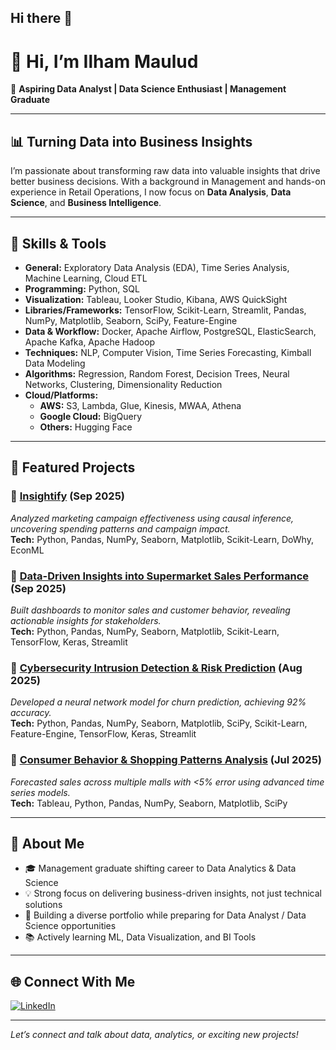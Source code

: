## Hi there 👋

# 👋 Hi, I’m Ilham Maulud

🎯 **Aspiring Data Analyst | Data Science Enthusiast | Management Graduate**

---

## 📊 Turning Data into Business Insights

I’m passionate about transforming raw data into valuable insights that drive better business decisions. With a background in Management and hands-on experience in Retail Operations, I now focus on **Data Analysis**, **Data Science**, and **Business Intelligence**.

---

## 🔧 Skills & Tools

- **General:** Exploratory Data Analysis (EDA), Time Series Analysis, Machine Learning, Cloud ETL
- **Programming:** Python, SQL
- **Visualization:** Tableau, Looker Studio, Kibana, AWS QuickSight
- **Libraries/Frameworks:** TensorFlow, Scikit-Learn, Streamlit, Pandas, NumPy, Matplotlib, Seaborn, SciPy, Feature-Engine
- **Data & Workflow:** Docker, Apache Airflow, PostgreSQL, ElasticSearch, Apache Kafka, Apache Hadoop
- **Techniques:** NLP, Computer Vision, Time Series Forecasting, Kimball Data Modeling
- **Algorithms:** Regression, Random Forest, Decision Trees, Neural Networks, Clustering, Dimensionality Reduction
- **Cloud/Platforms:**  
  - **AWS:** S3, Lambda, Glue, Kinesis, MWAA, Athena  
  - **Google Cloud:** BigQuery  
  - **Others:** Hugging Face

---

## 📂 Featured Projects

### 🔹 [Insightify](https://github.com/FTDS-assignment-bay/p2-final-project-new-ftds-030-hck-group02-insightify-project) (Sep 2025)
*Analyzed marketing campaign effectiveness using causal inference, uncovering spending patterns and campaign impact.*
<br>**Tech:** Python, Pandas, NumPy, Seaborn, Matplotlib, Scikit-Learn, DoWhy, EconML

### 🔹 [Data-Driven Insights into Supermarket Sales Performance](https://github.com/ilhammaulud/Data-Driven-Insights-into-Supermarket-Sales-Performance) (Sep 2025)
*Built dashboards to monitor sales and customer behavior, revealing actionable insights for stakeholders.*
<br>**Tech:** Python, Pandas, NumPy, Seaborn, Matplotlib, Scikit-Learn, TensorFlow, Keras, Streamlit

### 🔹 [Cybersecurity Intrusion Detection & Risk Prediction](https://github.com/ilhammaulud/Cybersecurity-Intrusion-Detection-and-Risk-Prediction-Using-Machine-Learning) (Aug 2025)
*Developed a neural network model for churn prediction, achieving 92% accuracy.*
<br>**Tech:** Python, Pandas, NumPy, Seaborn, Matplotlib, SciPy, Scikit-Learn, Feature-Engine, TensorFlow, Keras, Streamlit

### 🔹 [Consumer Behavior & Shopping Patterns Analysis](https://github.com/ilhammaulud/Consumer-Behavior-and-Shopping-Patterns-Analysis-Across-Multiple-Shopping-Malls) (Jul 2025)
*Forecasted sales across multiple malls with <5% error using advanced time series models.*
<br>**Tech:** Tableau, Python, Pandas, NumPy, Seaborn, Matplotlib, SciPy

---

## 📖 About Me

- 🎓 Management graduate shifting career to Data Analytics & Data Science
- 💡 Strong focus on delivering business-driven insights, not just technical solutions
- 🚀 Building a diverse portfolio while preparing for Data Analyst / Data Science opportunities
- 📚 Actively learning ML, Data Visualization, and BI Tools

---

## 🌐 Connect With Me

[![LinkedIn](https://img.shields.io/badge/LinkedIn-blue?logo=linkedin)](https://www.linkedin.com/in/ilham-maulud/)

---

*Let’s connect and talk about data, analytics, or exciting new projects!*

<!--
**ilhammaulud/ilhammaulud** is a ✨ _special_ ✨ repository because its `README.md` (this file) appears on your GitHub profile.

Here are some ideas to get you started:

- 🔭 I’m currently working on ...
- 🌱 I’m currently learning ...
- 👯 I’m looking to collaborate on ...
- 🤔 I’m looking for help with ...
- 💬 Ask me about ...
- 📫 How to reach me: ...
- 😄 Pronouns: ...
- ⚡ Fun fact: ...
-->
